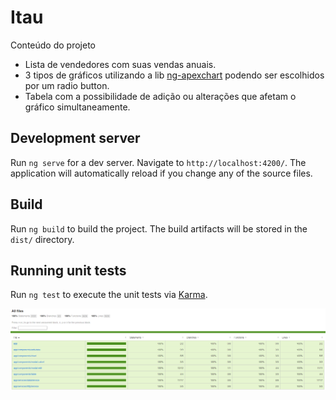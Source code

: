 # Itau

Conteúdo do projeto
* Lista de vendedores com suas vendas anuais.
* 3 tipos de gráficos utilizando a lib [ng-apexchart](https://apexcharts.com/docs/installation/) podendo ser escolhidos por um radio button.
* Tabela com a possibilidade de adição ou alterações que afetam o gráfico simultaneamente.

## Development server

Run `ng serve` for a dev server. Navigate to `http://localhost:4200/`. The application will automatically reload if you change any of the source files.

## Build

Run `ng build` to build the project. The build artifacts will be stored in the `dist/` directory.

## Running unit tests

Run `ng test` to execute the unit tests via [Karma](https://karma-runner.github.io).

![test](tests-result.png)